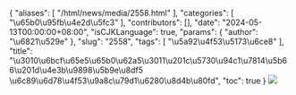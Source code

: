 {
    "aliases": [
        "/html/news/media/2558.html"
    ],
    "categories": [
        "\u65b0\u95fb\u4e2d\u5fc3"
    ],
    "contributors": [],
    "date": "2024-05-13T00:00:00+08:00",
    "isCJKLanguage": true,
    "params": {
        "author": "\u6821\u529e"
    },
    "slug": "2558",
    "tags": [
        "\u5a92\u4f53\u5173\u6ce8"
    ],
    "title": "\u3010\u6bcf\u65e5\u65b0\u62a5\u3011\u201c\u5730\u94c1\u7814\u5b66\u201d\u4e3b\u9898\u5b9e\u8df5 \u6c89\u6d78\u4f53\u9a8c\u79d1\u6280\u8d4b\u80fd",
    "toc": true
}
![](https://cdn.tfls.online/mirror/full/606fb2ce2107cf5d579b19a06df79036b59310d2.png)